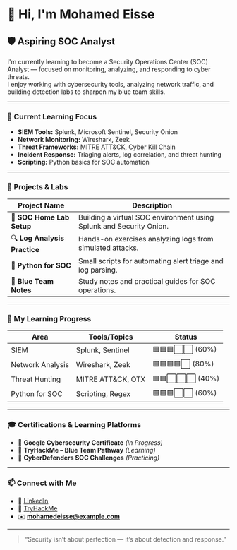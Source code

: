 # 👋 Hi, I'm Mohamed Eisse  

## 🛡️ Aspiring SOC Analyst  
I'm currently learning to become a Security Operations Center (SOC) Analyst — focused on monitoring, analyzing, and responding to cyber threats.  
I enjoy working with cybersecurity tools, analyzing network traffic, and building detection labs to sharpen my blue team skills.  

---

### 🎯 Current Learning Focus
- **SIEM Tools:** Splunk, Microsoft Sentinel, Security Onion  
- **Network Monitoring:** Wireshark, Zeek  
- **Threat Frameworks:** MITRE ATT&CK, Cyber Kill Chain  
- **Incident Response:** Triaging alerts, log correlation, and threat hunting  
- **Scripting:** Python basics for SOC automation  

---

### 💼 Projects & Labs
| Project Name | Description |
|---------------|-------------|
| 🧿 **SOC Home Lab Setup** | Building a virtual SOC environment using Splunk and Security Onion. |
| 🔍 **Log Analysis Practice** | Hands-on exercises analyzing logs from simulated attacks. |
| 🐍 **Python for SOC** | Small scripts for automating alert triage and log parsing. |
| 📘 **Blue Team Notes** | Study notes and practical guides for SOC operations. |

---

### 🧠 My Learning Progress
| Area | Tools/Topics | Status |
|------|---------------|--------|
| SIEM | Splunk, Sentinel | 🟩🟩🟩⬜⬜ (60%) |
| Network Analysis | Wireshark, Zeek | 🟩🟩🟩🟩⬜ (80%) |
| Threat Hunting | MITRE ATT&CK, OTX | 🟩🟩⬜⬜⬜ (40%) |
| Python for SOC | Scripting, Regex | 🟩🟩🟩⬜⬜ (60%) |

---

### 🎓 Certifications & Learning Platforms
- 🎯 **Google Cybersecurity Certificate** *(In Progress)*  
- 🧠 **TryHackMe – Blue Team Pathway** *(Learning)*  
- 🧩 **CyberDefenders SOC Challenges** *(Practicing)*  

---

### 📫 Connect with Me
- 💼 [LinkedIn](https://linkedin.com/in/YOUR-LINK)
- 🧠 [TryHackMe](https://tryhackme.com/p/YOUR-PROFILE)
- ✉️ **mohamedeisse@example.com**

---

> “Security isn’t about perfection — it’s about detection and response.”  
